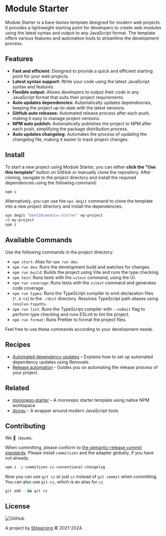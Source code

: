 <!-- Make sure you overwrite all the contents of this readme file with yours on your real project! -->

<!-- [![GitHub Workflow Status](https://img.shields.io/github/workflow/status/bent10/module-starter/Release?style=flat-square)](https://github.com/bent10/module-starter/actions/workflows/release.yml) -->

# Module Starter

Module Starter is a bare-bones template designed for modern web projects. It provides a lightweight starting point for developers to create web modules using the latest syntax and output to any JavaScript format. The template offers various features and automation tools to streamline the development process.

## Features

- **Fast and efficient:** Designed to provide a quick and efficient starting point for your web projects.
- **Latest syntax support:** Write your code using the latest JavaScript syntax and features.
- **Flexible output:** Allows developers to output their code in any JavaScript format that suits their project requirements.
- **Auto updates dependencies:** Automatically updates dependencies, keeping the project up-to-date with the latest versions.
- **GitHub auto releases:** Automated release process after each push, making it easy to manage project versions.
- **NPM auto publish:** Automatically publishes the project to NPM after each push, simplifying the package distribution process.
- **Auto updates changelog:** Automates the process of updating the changelog file, making it easier to track project changes.

## Install

To start a new project using Module Starter, you can either **click the "Use this template"** button on GitHub or manually clone the repository. After cloning, navigate to the project directory and install the required dependencies using the following command:

```bash
npm i
```

Alternatively, you can use the `npx degit` command to clone the template into a new project directory and install the dependencies:

```bash
npx degit "bent10/module-starter" my-project
cd my-project
npm i
```

## Available Commands

Use the following commands in the project directory:

- `npm start`: Alias for `npm run dev`.
- `npm run dev`: Runs the development build and watches for changes.
- `npm run build`: Builds the project using Vite and runs the type checking.
- `npm test`: Runs tests with the `vitest` command, using the UI.
- `npm run coverage`: Runs tests with the `vitest` command and generates code coverage.
- `npm run types`: Runs the TypeScript compiler to emit declaration files (`*.d.ts`) to the `./dist` directory. Resolves TypeScript path aliases using `resolve-tspaths`.
- `npm run lint`: Runs the TypeScript compiler with `--noEmit` flag to perform type checking and runs ESLint to lint the project.
- `npm run format`: Runs Prettier to format the project files.

Feel free to use these commands according to your development needs.

## Recipes

- [Automated dependency updates](.github/recipes/setup-renovate.md) – Explains how to set up automated dependency updates using Renovate.
- [Release automation](.github/recipes/release-automation.md) - Guides you on automating the release process of your project.

## Related

- [monorepo-starter](https://github.com/bent10/monorepo-starter) – A monorepo starter template using native NPM workspace
- [doogu](https://github.com/bent10/doogu) – A wrapper around modern JavaScript tools

## Contributing

We 💛&nbsp; issues.

When committing, please conform to [the semantic-release commit standards](https://www.conventionalcommits.org/). Please install `commitizen` and the adapter globally, if you have not already.

```bash
npm i -g commitizen cz-conventional-changelog
```

Now you can use `git cz` or just `cz` instead of `git commit` when committing. You can also use `git-cz`, which is an alias for `cz`.

```bash
git add . && git cz
```

## License

![GitHub](https://img.shields.io/github/license/bent10/module-starter)

A project by [Stilearning](https://stilearning.com) &copy; 2021-2024.

